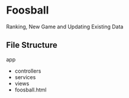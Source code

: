 Foosball
=============

 Ranking, New Game and Updating Existing Data

File Structure
------------
 app
  - controllers
  - services
  - views
  - foosball.html





